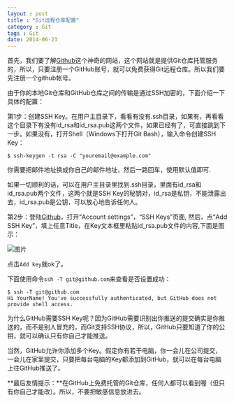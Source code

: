 ```yaml
---
layout : post
title : "Git远程仓库配置"
category : Git
tags : Git
date: 2014-06-23
---
```

首先，我们要了解[Github](https://github.com/)这个神奇的网站，这个网站就是提供Git仓库托管服务的，所以，只要注册一个GitHub账号，就可以免费获得Git远程仓库。所以我们要先注册一个github帐号。

由于你的本地Git仓库和GitHub仓库之间的传输是通过SSH加密的，下面介绍一下具体的配置：

第1步：创建SSH Key。在用户主目录下，看看有没有.ssh目录，如果有，再看看这个目录下有没有id_rsa和id_rsa.pub这两个文件，如果已经有了，可直接跳到下一步。如果没有，打开Shell（Windows下打开Git Bash），输入命令创建SSH Key：

	$ ssh-keygen -t rsa -C "youremail@example.com"

<!--more-->

你需要把邮件地址换成你自己的邮件地址，然后一路回车，使用默认值即可.

如果一切顺利的话，可以在用户主目录里找到.ssh目录，里面有id_rsa和id_rsa.pub两个文件，这两个就是SSH Key的秘钥对，id_rsa是私钥，不能泄露出去，id_rsa.pub是公钥，可以放心地告诉任何人。


第2步：登陆[Github](https://github.com/)，打开“Account settings”，“SSH Keys”页面,
然后，点“Add SSH Key”，填上任意Title，在Key文本框里粘贴id_rsa.pub文件的内容,下面是图示：

![图片](http://ww4.sinaimg.cn/mw690/bd5a4d63gw1ehobvqxm5rj20s70gydjg.jpg)

点击`Add key`就ok了。

下面使用命令`ssh -T git@github.com`来查看是否设置成功：

	$ ssh -T git@github.com
	Hi YourName! You've successfully authenticated, but GitHub does not provide shell access.

为什么GitHub需要SSH Key呢？因为GitHub需要识别出你推送的提交确实是你推送的，而不是别人冒充的，而Git支持SSH协议，所以，GitHub只要知道了你的公钥，就可以确认只有你自己才能推送。

当然，GitHub允许你添加多个Key。假定你有若干电脑，你一会儿在公司提交，一会儿在家里提交，只要把每台电脑的Key都添加到GitHub，就可以在每台电脑上往GitHub推送了。

**最后友情提示：**在GitHub上免费托管的Git仓库，任何人都可以看到喔（但只有你自己才能改）。所以，不要把敏感信息放进去。